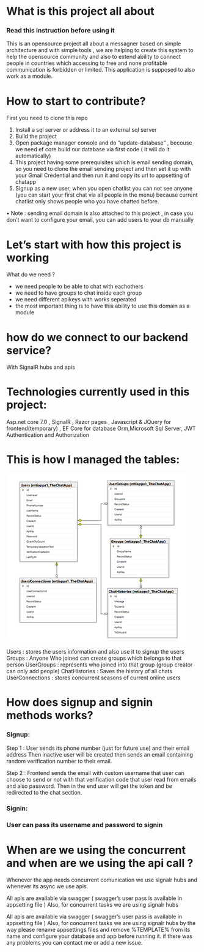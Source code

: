 
# What is this project all about
### Read this instruction before using it
This is an opensource project all about a messagner based on simple architecture and with simple tools , we are helping to create this system to help the opensource community and also to extend ability to connect people in countries which accessing to free and none profitable communication is forbidden or limited.
This application is supposed to also work as a module.

# How to start to contribute?
First you need to clone this repo
1.	Install a sql server or address it to an external sql server
2.	Build the project
3.	Open package manager console and do “update-database” , becouse we need ef core build our database via first code ( it will do it automatically)
4.	This project having some prerequisites which is email sending domain, so you need to clone the email sending project and then set it up with your Gmail Credential and then run it and copy its url to appsetting of chatapp
5.	Signup as a new user, when you open chatlist you can not see anyone (you can start your first chat via all people in the menu) because current chatlist only shows people who you have chatted before.

•	Note : sending email domain is also attached to this project , in case you don’t want to configure your email, you can add users to your db manually

# Let’s start with how this project is working
What do we need ? 
-	we need people to be able to chat with eachothers
-	we need to have groups to chat inside each group
-	we need different apikeys with works seperated
-	the most important thing is to have this ability to use this domain as a module
# how do we connect to our backend service?
With SignalR hubs and apis

# Technologies currently used in this project:
Asp.net core 7.0 , SignalR , Razor pages , Javascript & JQuery for frontend(temporary) , EF Core for database Orm,Microsoft Sql Server, JWT Authentication and Authorization 
# This is how I managed the tables:

 ![DB MODEL](https://github.com/mamadmti/Opensource-Chat-Service/blob/master/Chat/wwwroot/img/Picture1.png?raw=true)
 
Users : stores the users information and also use it to signup the users
Groups : Anyone Who joined can create groups which belongs to that person 
UserGroups : represents who joined into that group (group creator can only add people)
ChatHistories : Saves the history of all chats 
UserConnections : stores concurrent seasons of current online users

# How does signup and signin methods works?
### Signup:
Step 1 :
User sends its phone number (just for future use) and their email address
Then inactive user will be created then sends an email containing random verification number to their email.

Step 2 :
Frontend sends the email with custom username that user can choose to send or not with that verification code that user read from emails and also password. 
Then in the end user will get the token and be redirected to the chat section.
### Signin: 
### User can pass its username and password to signin

# When are we using the concurrent and when are we using the api call ?
Whenever the app needs concurrent comunication we use signalr hubs and whenever its async we use apis.

All apis are available via swagger ( swagger’s user pass is available in appsetting file )
Also, for concurrent tasks we are using signalr hubs



All apis are available via swagger ( swagger’s user pass is available in appsetting file )
Also, for concurrent tasks we are using signalr hubs
by the way please rename appsettings files and remove %TEMPLATE% from its name 
and configure your database and app before running it.
if there was any problems you can contact me or add a new issue.
